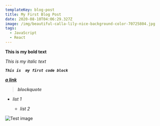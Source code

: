 ```yaml
---
templateKey: blog-post
title: My First Blog Post
date: 2020-08-10T04:06:29.327Z
image: /img/beautiful-calla-lily-nice-background-color-70725804.jpg
tags:
  - JavaScript
  - React
---
```

**This is my bold text**

*This is my italic text*

***`This is  my first code block`***

***[a link](https://google.com)***

> ***blockquote***

* *list 1*

  * *list 2*

![](/img/512px-eo_circle_lime_letter-t.svg.png "Test image")
